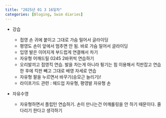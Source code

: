 ```yaml
---
title: "2025년 01 3 16일차"
categories: [Bloging, Swim diaries]
---
```


- 강습
  - 접영 손 귀에 붙이고 그대로 가슴 밀어서 글라이딩
  - 평영도 손이 앞에서 멈추면 안 됨. 바로 가슴 밀어서 글라이딩
  - 입영 발은 이어지게 부드럽게 연결해서 차기
  - 자유형 어깨드릴 0245 2바퀴씩 연습하기 
  - 오리발끼고 접영킥 연습. 발을 차는게 아니라 튕기는 힘 이용해서 킥판잡고 연습한 후에 킥판 빼고 그대로 배영 자세로 연습
  - 자유형 팔을 누르면서 바꾸기(승모근 늘리기)! 
  - 라이프가드 관련 : 헤드업 자유형, 평영발 자유형 손

- 자유수영
  - 자유형하면서 플립턴 연습하기. 손이 만나는건 어깨롤링을 안 하기 때문이다. 줄다리기 한다고 생각하기